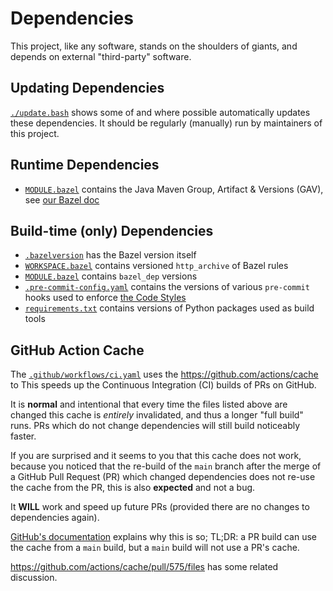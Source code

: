 <!--
    SPDX-License-Identifier: Apache-2.0

    Copyright 2023 The Enola <https://enola.dev> Authors

    Licensed under the Apache License, Version 2.0 (the "License");
    you may not use this file except in compliance with the License.
    You may obtain a copy of the License at

        https://www.apache.org/licenses/LICENSE-2.0

    Unless required by applicable law or agreed to in writing, software
    distributed under the License is distributed on an "AS IS" BASIS,
    WITHOUT WARRANTIES OR CONDITIONS OF ANY KIND, either express or implied.
    See the License for the specific language governing permissions and
    limitations under the License.
-->

# Dependencies

This project, like any software, stands on the shoulders of giants, and depends on external "third-party" software.

## Updating Dependencies

[`./update.bash`](../../update.bash) shows some of and where possible automatically updates these dependencies.
It should be regularly (manually) run by maintainers of this project.

## Runtime Dependencies

* [`MODULE.bazel`](../../MODULE.bazel) contains the Java Maven Group, Artifact & Versions (GAV), see [our Bazel doc](bazel.md)

## Build-time (only) Dependencies

* [`.bazelversion`](../../.bazelversion) has the Bazel version itself
* [`WORKSPACE.bazel`](../../WORKSPACE.bazel) contains versioned `http_archive` of Bazel rules
* [`MODULE.bazel`](../../MODULE.bazel) contains `bazel_dep` versions
* [`.pre-commit-config.yaml`](../../.pre-commit-config.yaml) contains the versions of various `pre-commit` hooks used to enforce [the Code Styles](style.md)
* [`requirements.txt`](../../requirements.txt) contains versions of Python packages used as build tools

## GitHub Action Cache

The [`.github/workflows/ci.yaml`](../../.github/workflows/ci.yaml) uses the
https://github.com/actions/cache to
This speeds up the Continuous Integration (CI) builds of PRs on GitHub.

It is **normal** and intentional that every time the files listed above are changed this cache is _entirely_ invalidated, and thus a longer "full build" runs. PRs which do not change dependencies will still build noticeably faster.

If you are surprised and it seems to you that this cache does not work, because you noticed that the
re-build of the `main` branch after the merge of a GitHub Pull Request (PR) which changed dependencies
does not re-use the cache from the PR, this is also **expected** and not a bug.

It **WILL** work and speed up future PRs (provided there are no changes to dependencies again).

[GitHub's documentation](https://docs.github.com/en/actions/using-workflows/caching-dependencies-to-speed-up-workflows#restrictions-for-accessing-a-cache)
explains why this is so; TL;DR: a PR build can use the cache from a `main` build, but a `main` build will not use a PR's cache.

https://github.com/actions/cache/pull/575/files has some related discussion.
